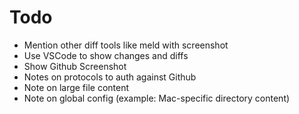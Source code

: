 # Todo

- Mention other diff tools like meld with screenshot
- Use VSCode to show changes and diffs
- Show Github Screenshot
- Notes on protocols to auth against Github
- Note on large file content
- Note on global config (example: Mac-specific directory content)

